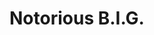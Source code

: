 ---
title: "Notorious B.I.G."
summary: "Notorious 'Christopher George Letore Wallace' B.I.G. was born and raised in Brooklyn, NY on May 21, 1972. During his life he moved many crowds with his conversational style in Hip Hop. He released two studio albums both garnering critical and public acclaim: 'Ready To Die' and 'Life After Death'. Notorious B.I.G. was shot to death from a drive-by in Los Angeles, CA on March 9, 1997. As a youth he was an honor-roll student, but dropped out of school at the age of 17 and began working for a small-time crack cocaine dealer in Virginia. As a teen he would freestyle rap on the streets of Brooklyn. After making a demo tape with neighborhood friends and connections, this demo was eventually received DJ Mister Cee . From there he got notice in Hip-Hop magazine, The Source, in the Unsigned Hype section. Sean \"Puffy\" Combs got a hold of the demo tape and after meeting signed Biggie to Uptown Records. Puffy eventually started his own music label, Bad Boy Records, bringing Biggie with him. Soon after Bad Boy's premiere he released the album, Ready To Die, eventually selling over 4 million copies. To this day B.I.G. is regarded as one of the best lyricist ever in Hip-Hop along with his one time friend and eventual adversary, Tupac Shakur."
image: "notorious-b-i-g.jpg"
apple_music_artist_url: "https://music.apple.com/gb/artist/the-notorious-b-i-g/5499810"
---